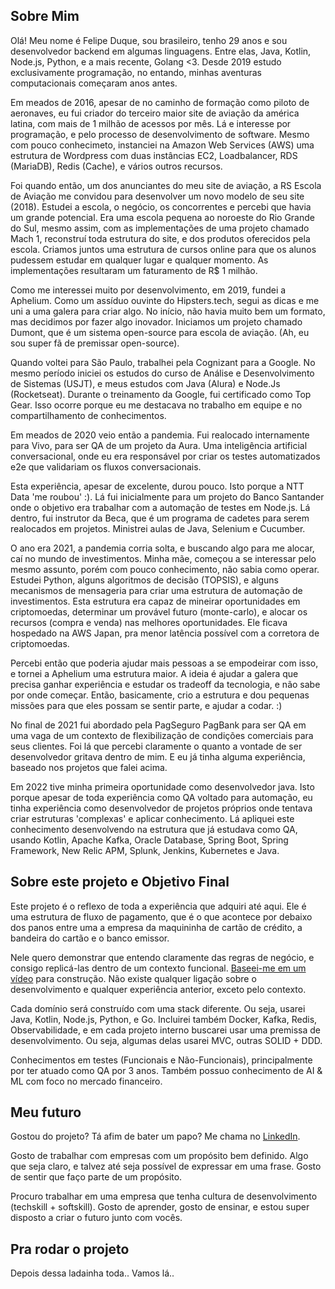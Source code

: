 ## Sobre Mim

Olá! Meu nome é Felipe Duque, sou brasileiro, tenho 29 anos e sou desenvolvedor backend em algumas linguagens. Entre elas, Java, Kotlin, Node.js, Python, e a mais recente, Golang <3. Desde 2019 estudo exclusivamente programação, no entando, minhas aventuras computacionais começaram anos antes.

Em meados de 2016, apesar de no caminho de formação como piloto de aeronaves, eu fui criador do terceiro maior site de aviação da américa latina, com mais de 1 milhão de acessos por mês. Lá e interesse por programação, e pelo processo de desenvolvimento de software. Mesmo com pouco conhecimeto, instanciei na Amazon Web Services (AWS) uma estrutura de Wordpress com duas instâncias EC2, Loadbalancer, RDS (MariaDB), Redis (Cache), e vários outros recursos. 

Foi quando então, um dos anunciantes do meu site de aviação, a RS Escola de Aviação me convidou para desenvolver um novo modelo de seu site (2018). Estudei a escola, o negócio, os concorrentes e percebi que havia um grande potencial. Era uma escola pequena ao noroeste do Rio Grande do Sul, mesmo assim, com as implementações de uma projeto chamado Mach 1, reconstruí toda estrutura do site, e dos produtos oferecidos pela escola. Criamos juntos uma estrutura de cursos online para que os alunos pudessem estudar em qualquer lugar e qualquer momento. As implementações resultaram um faturamento de R$ 1 milhão.

Como me interessei muito por desenvolvimento, em 2019, fundei a Aphelium. Como um assíduo ouvinte do Hipsters.tech, segui as dicas e me uni a uma galera para criar algo. No início, não havia muito bem um formato, mas decidimos por fazer algo inovador. Iniciamos um projeto chamado Dumont, que é um sistema open-source para escola de aviação. (Ah, eu sou super fã de premissar open-source).

Quando voltei para São Paulo, trabalhei pela Cognizant para a Google. No mesmo período iniciei os estudos do curso de Análise e Desenvolvimento de Sistemas (USJT), e meus estudos com Java (Alura) e Node.Js (Rocketseat). Durante o treinamento da Google, fui certificado como Top Gear. Isso ocorre porque eu me destacava no trabalho em equipe e no compartilhamento de conhecimentos.

Em meados de 2020 veio então a pandemia. Fui realocado internamente para Vivo, para ser QA de um projeto da Aura. Uma inteligência artificial conversacional, onde eu era responsável por criar os testes automatizados e2e que validariam os fluxos conversacionais.

Esta experiência, apesar de excelente, durou pouco. Isto porque a NTT Data 'me roubou' :). Lá fui inicialmente para um projeto do Banco Santander onde o objetivo era trabalhar com a automação de testes em Node.js. Lá dentro, fui instrutor da Beca, que é um programa de cadetes para serem realocados em projetos. Ministrei aulas de Java, Selenium e Cucumber.

O ano era 2021, a pandemia corria solta, e buscando algo para me alocar, caí no mundo de investimentos. Minha mãe, começou a se interessar pelo mesmo assunto, porém com pouco conhecimento, não sabia como operar. Estudei Python, alguns algoritmos de decisão (TOPSIS), e alguns mecanismos de mensageria para criar uma estrutura de automação de investimentos. Esta estrutura era capaz de mineirar oportunidades em criptomoedas, determinar um provável futuro (monte-carlo), e alocar os recursos (compra e venda) nas melhores oportunidades. Ele ficava hospedado na AWS Japan, pra menor latência possível com a corretora de criptomoedas. 

Percebi então que poderia ajudar mais pessoas a se empodeirar com isso, e tornei a Aphelium uma estrutura maior. A ideia é ajudar a galera que precisa ganhar experiência e estudar os tradeoff da tecnologia, e não sabe por onde começar. Então, basicamente, crio a estrutura e dou pequenas missões para que eles possam se sentir parte, e ajudar a codar. :)

No final de 2021 fui abordado pela PagSeguro PagBank para ser QA em uma vaga de um contexto de flexibilização de condições comerciais para seus clientes. Foi lá que percebi claramente o quanto a vontade de ser desenvolvedor gritava dentro de mim. E eu já tinha alguma experiência, baseado nos projetos que falei acima. 

Em 2022 tive minha primeira oportunidade como desenvolvedor java. Isto porque apesar de toda experiência como QA voltado para automação, eu tinha experiência como desenvolvedor de projetos próprios onde tentava criar estruturas 'complexas' e aplicar conhecimento. Lá apliquei este conhecimento desenvolvendo na estrutura que já estudava como QA, usando Kotlin, Apache Kafka, Oracle Database, Spring Boot, Spring Framework, New Relic APM, Splunk, Jenkins, Kubernetes e Java.



## Sobre este projeto e Objetivo Final
Este projeto é o reflexo de toda a experiência que adquiri até aqui. Ele é uma estrutura de fluxo de pagamento, que é o que acontece por debaixo dos panos entre uma a empresa da maquininha de cartão de crédito, a bandeira do cartão e o banco emissor.

Nele quero demonstrar que entendo claramente das regras de negócio, e consigo replicá-las dentro de um contexto funcional. [Baseei-me em um vídeo](https://www.youtube.com/watch?v=YbhNGE2JRZg) para construção. Não existe qualquer ligação sobre o desenvolvimento e qualquer experiência anterior, exceto pelo contexto.

Cada domínio será construído com uma stack diferente. Ou seja, usarei Java, Kotlin, Node.js, Python, e Go. Incluirei também Docker, Kafka, Redis, Observabilidade, e em cada projeto interno buscarei usar uma premissa de desenvolvimento. Ou seja, algumas delas usarei MVC, outras SOLID + DDD.

Conhecimentos em testes (Funcionais e Não-Funcionais), principalmente por ter atuado como QA por 3 anos. Também possuo conhecimento de AI & ML com foco no mercado financeiro.


## Meu futuro

Gostou do projeto? Tá afim de bater um papo? Me chama no [LinkedIn](https://www.linkedin.com/in/duquedotdev/). 

Gosto de trabalhar com empresas com um propósito bem definido. Algo que seja claro, e talvez até seja possível de expressar em uma frase. Gosto de sentir que faço parte de um propósito. 

Procuro trabalhar em uma empresa que tenha cultura de desenvolvimento (techskill + softskill). Gosto de aprender, gosto de ensinar, e estou super disposto a criar o futuro junto com vocês.

## Pra rodar o projeto

Depois dessa ladainha toda.. Vamos lá..



